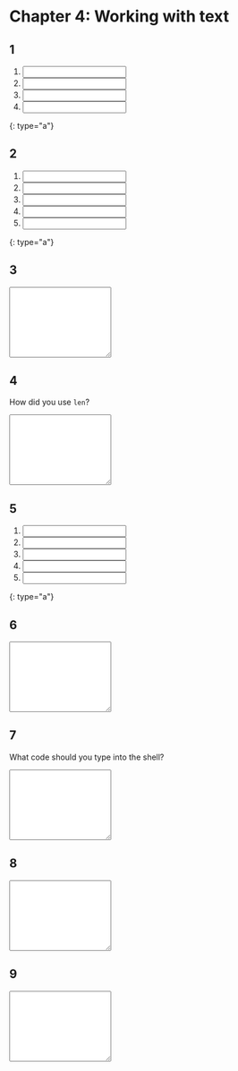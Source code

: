 # Chapter 4: Working with text

## 1

1. <input name="form[q1a]" type="text" required>
2. <input name="form[q1b]" type="text" required>
3. <input name="form[q1c]" type="text" required>
4. <input name="form[q1d]" type="text" required>
{: type="a"}

## 2

1. <input name="form[q2a]" type="text" required>
2. <input name="form[q2b]" type="text" required>
3. <input name="form[q2c]" type="text" required>
4. <input name="form[q2d]" type="text" required>
5. <input name="form[q2e]" type="text" required>
{: type="a"}

## 3

<textarea name="form[q3]" rows="8" required></textarea>

## 4

How did you use `len`?

<textarea name="form[q4]" rows="8" required></textarea>

## 5

1. <input name="form[q5a]" type="text" required>
2. <input name="form[q5b]" type="text" required>
3. <input name="form[q5c]" type="text" required>
4. <input name="form[q5d]" type="text" required>
5. <input name="form[q5e]" type="text" required>
{: type="a"}

## 6

<textarea name="form[q6]" rows="8" required></textarea>

## 7

What code should you type into the shell?

<textarea name="form[q7]" rows="8" required></textarea>

## 8

<textarea name="form[q8]" rows="8" required></textarea>

## 9

<textarea name="form[q9]" rows="8" required></textarea>
